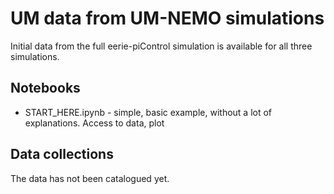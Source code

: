 # UM data from UM-NEMO simulations

Initial data from the full eerie-piControl simulation is available for all three simulations.

## Notebooks

* START_HERE.ipynb - simple, basic example, without a lot of explanations. Access to data, plot

## Data collections

The data has not been catalogued yet. 

